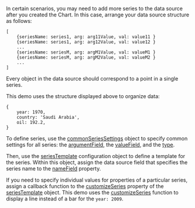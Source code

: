 In certain scenarios, you may need to add more series to the data source after you created the Chart. In this case, arrange your data source structure as follows:

    [
        {seriesName: series1, arg: arg11Value, val: value11 }
        {seriesName: series1, arg: arg12Value, val: value12 }
        ...
        {seriesName: seriesM, arg: argM1Value, val: valueM1 }
        {seriesName: seriesM, arg: argM2Value, val: valueM2 }
        ...
    ]

Every object in the data source should correspond to a point in a single series.

This demo uses the structure displayed above to organize data:

    {
        year: 1970,
        country: 'Saudi Arabia',
        oil: 192.2,
    }

To define series, use the [commonSeriesSettings](/Documentation/ApiReference/UI_Components/dxChart/Configuration/commonSeriesSettings/) object to specify common settings for all series: the [argumentField](/Documentation/ApiReference/UI_Components/dxChart/Configuration/commonSeriesSettings/#argumentField), the [valueField](/Documentation/ApiReference/UI_Components/dxChart/Configuration/commonSeriesSettings/#valueField), and the [type](/Documentation/ApiReference/UI_Components/dxChart/Configuration/commonSeriesSettings/#type).

Then, use the [seriesTemplate](/Documentation/ApiReference/UI_Components/dxChart/Configuration/seriesTemplate/) configuration object to define a template for the series. Within this object, assign the data source field that specifies the series name to the [nameField](/Documentation/ApiReference/UI_Components/dxChart/Configuration/seriesTemplate/#nameField) property.

If you need to specify individual values for properties of a particular series, assign a callback function to the [customizeSeries](/Documentation/ApiReference/UI_Components/dxChart/Configuration/seriesTemplate/#customizeSeries) property of the [seriesTemplate](/Documentation/ApiReference/UI_Components/dxChart/Configuration/seriesTemplate/) object. This demo uses the [customizeSeries](/Documentation/ApiReference/UI_Components/dxChart/Configuration/seriesTemplate/#customizeSeries) function to display a line instead of a bar for the `year: 2009`.